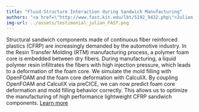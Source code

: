 ```yaml
---
title: "Fluid-Structure Interaction during Sandwich Manufacturing"
authors: "<a href=\"http://www.fast.kit.edu/lbt/5192_9432.php\">Julian Seuffert</a>, Lightweight Technology, Institute of Vehicle System Technology (FAST), Karlsruhe Institute of Technology (KIT), Germany"
img-url: ../assets/testimonial_julian_FAST.png
---
```

Structural sandwich components made of continuous fiber reinforced plastics (CFRP) are increasingly demanded by the automotive industry. In the Resin Transfer Molding (RTM) manufacturing process, a polymer foam core is embedded between dry fibers. During manufacturing, a liquid polymer resin infiltrates the fibers with high injection pressure, which leads to a deformation of the foam core. We simulate the mold filling with OpenFOAM and the foam core deformation with CalculiX. By coupling OpenFOAM and CalculiX via preCICE, we can now predict foam core deformation and mold filling behavior correctly. This allows us to optimize the manufacturing of high performance lightweight CFRP sandwich components. [Learn more](https://congress.cimne.com/coupled2019/admin/files/fileabstract/a17.pdf)
